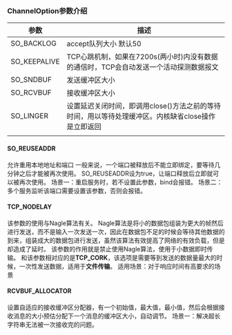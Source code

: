 ### ChannelOption参数介绍

| 参数         | 描述                                                         |
| ------------ | ------------------------------------------------------------ |
| SO_BACKLOG   | accept队列大小      默认50                                   |
| SO_KEEPALIVE | TCP心跳机制，如果在7200s(两小时)内没有数据的通信时，TCP会自动发送一个活动探测数据报文 |
| SO_SNDBUF    | 发送缓冲区大小                                               |
| SO_RCVBUF    | 接收缓冲区大小                                               |
| SO_LINGER    | 设置延迟关闭时间，即调用close()方法之前的等待时间，用以等待处理缓冲区。内核缺省close操作是立即返回 |
|              |                                                              |


#### SO_REUSEADDR
允许重用本地地址和端口
一般来说，一个端口被释放后不能立即绑定，要等待几分钟之后才能被再次使用。
SO_REUSEADDR设为true，让端口释放后立即就可以被再次使用。
场景一：重启服务时，若不设置此参数，bind会报错。
场景二：多个服务监听该端口需要设置该参数，否则会报错。
​    
#### TCP_NODELAY
该参数的使用与Nagle算法有关。
Nagle算法是将小的数据包组装为更大的帧然后进行发送，而不是输入一次发送一次，因此在数据包不足的时候会等待其他数据的到来，组装成大的数据包进行发送，虽然该算法有效提高了网络的有效负载，但是却造成了延时。
该参数的作用就是禁止使用Nagle算法，使用于小数据即时传输。
和该参数相对应的是**TCP_CORK**，该选项是需要等到发送的数据量最大的时候，一次性发送数据，适用于**文件传输**。
适用场景：对于响应时间有高要求的场景

#### RCVBUF_ALLOCATOR
设置自适应的接收缓冲区分配器，有一个初始值，最大值，最小值，然后会根据接收消息的大小预估分配下一个消息的缓冲区大小，自动调节。
场景一：解决超长字符串无法被一次接收完的问题。